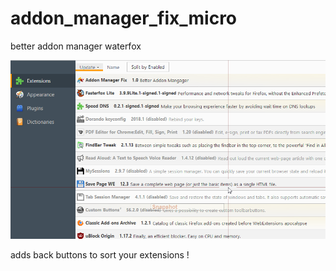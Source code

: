 # addon_manager_fix_micro
better addon manager waterfox


![GitHub Logo](screenshot.png)

adds back buttons to sort your extensions !

